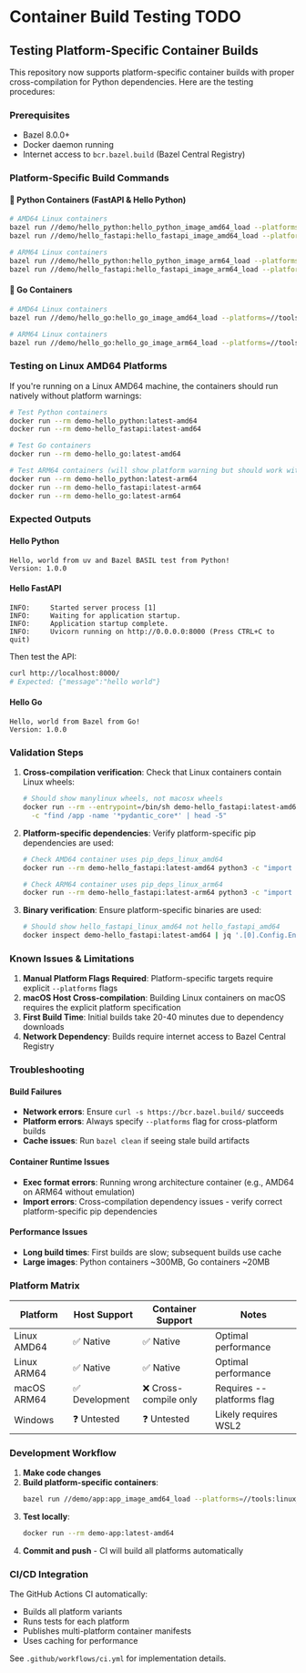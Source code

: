 # Container Build Testing TODO

## Testing Platform-Specific Container Builds

This repository now supports platform-specific container builds with proper cross-compilation for Python dependencies. Here are the testing procedures:

### Prerequisites
- Bazel 8.0.0+ 
- Docker daemon running
- Internet access to `bcr.bazel.build` (Bazel Central Registry)

### Platform-Specific Build Commands

#### 🐍 Python Containers (FastAPI & Hello Python)

```bash
# AMD64 Linux containers
bazel run //demo/hello_python:hello_python_image_amd64_load --platforms=//tools:linux_x86_64
bazel run //demo/hello_fastapi:hello_fastapi_image_amd64_load --platforms=//tools:linux_x86_64

# ARM64 Linux containers  
bazel run //demo/hello_python:hello_python_image_arm64_load --platforms=//tools:linux_arm64
bazel run //demo/hello_fastapi:hello_fastapi_image_arm64_load --platforms=//tools:linux_arm64
```

#### 🐹 Go Containers

```bash
# AMD64 Linux containers
bazel run //demo/hello_go:hello_go_image_amd64_load --platforms=//tools:linux_x86_64

# ARM64 Linux containers
bazel run //demo/hello_go:hello_go_image_arm64_load --platforms=//tools:linux_arm64
```

### Testing on Linux AMD64 Platforms

If you're running on a Linux AMD64 machine, the containers should run natively without platform warnings:

```bash
# Test Python containers
docker run --rm demo-hello_python:latest-amd64
docker run --rm demo-hello_fastapi:latest-amd64

# Test Go containers  
docker run --rm demo-hello_go:latest-amd64

# Test ARM64 containers (will show platform warning but should work with emulation)
docker run --rm demo-hello_python:latest-arm64
docker run --rm demo-hello_fastapi:latest-arm64
docker run --rm demo-hello_go:latest-arm64
```

### Expected Outputs

#### Hello Python
```
Hello, world from uv and Bazel BASIL test from Python!
Version: 1.0.0
```

#### Hello FastAPI
```
INFO:     Started server process [1]
INFO:     Waiting for application startup.
INFO:     Application startup complete.
INFO:     Uvicorn running on http://0.0.0.0:8000 (Press CTRL+C to quit)
```

Then test the API:
```bash
curl http://localhost:8000/
# Expected: {"message":"hello world"}
```

#### Hello Go
```
Hello, world from Bazel from Go!
Version: 1.0.0
```

### Validation Steps

1. **Cross-compilation verification**: Check that Linux containers contain Linux wheels:
   ```bash
   # Should show manylinux wheels, not macosx wheels
   docker run --rm --entrypoint=/bin/sh demo-hello_fastapi:latest-amd64 \
     -c "find /app -name '*pydantic_core*' | head -5"
   ```

2. **Platform-specific dependencies**: Verify platform-specific pip dependencies are used:
   ```bash
   # Check AMD64 container uses pip_deps_linux_amd64
   docker run --rm demo-hello_fastapi:latest-amd64 python3 -c "import sys; print(sys.path)"
   
   # Check ARM64 container uses pip_deps_linux_arm64  
   docker run --rm demo-hello_fastapi:latest-arm64 python3 -c "import sys; print(sys.path)"
   ```

3. **Binary verification**: Ensure platform-specific binaries are used:
   ```bash
   # Should show hello_fastapi_linux_amd64 not hello_fastapi_amd64
   docker inspect demo-hello_fastapi:latest-amd64 | jq '.[0].Config.Entrypoint'
   ```

### Known Issues & Limitations

1. **Manual Platform Flags Required**: Platform-specific targets require explicit `--platforms` flags
2. **macOS Host Cross-compilation**: Building Linux containers on macOS requires the explicit platform specification
3. **First Build Time**: Initial builds take 20-40 minutes due to dependency downloads
4. **Network Dependency**: Builds require internet access to Bazel Central Registry

### Troubleshooting

#### Build Failures
- **Network errors**: Ensure `curl -s https://bcr.bazel.build/` succeeds
- **Platform errors**: Always specify `--platforms` flag for cross-platform builds
- **Cache issues**: Run `bazel clean` if seeing stale build artifacts

#### Container Runtime Issues
- **Exec format errors**: Running wrong architecture container (e.g., AMD64 on ARM64 without emulation)
- **Import errors**: Cross-compilation dependency issues - verify correct platform-specific pip dependencies

#### Performance Issues
- **Long build times**: First builds are slow; subsequent builds use cache
- **Large images**: Python containers ~300MB, Go containers ~20MB

### Platform Matrix

| Platform | Host Support | Container Support | Notes |
|----------|-------------|------------------|-------|
| Linux AMD64 | ✅ Native | ✅ Native | Optimal performance |
| Linux ARM64 | ✅ Native | ✅ Native | Optimal performance |  
| macOS ARM64 | ✅ Development | ❌ Cross-compile only | Requires --platforms flag |
| Windows | ❓ Untested | ❓ Untested | Likely requires WSL2 |

### Development Workflow

1. **Make code changes**
2. **Build platform-specific containers**:
   ```bash
   bazel run //demo/app:app_image_amd64_load --platforms=//tools:linux_x86_64
   ```
3. **Test locally**:
   ```bash
   docker run --rm demo-app:latest-amd64
   ```
4. **Commit and push** - CI will build all platforms automatically

### CI/CD Integration

The GitHub Actions CI automatically:
- Builds all platform variants
- Runs tests for each platform
- Publishes multi-platform container manifests
- Uses caching for performance

See `.github/workflows/ci.yml` for implementation details.